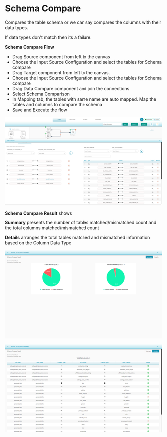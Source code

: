 # Schema Compare

Compares the table schema or we can say compares the columns with their data types.

If data types don't match then its a failure.

**Schema Compare Flow** 

* Drag Source component from left to the canvas
* Choose the Input Source Configuration and select the tables for Schema compare 
* Drag Target component from left to the canvas. 
* Choose the Input Source Configuration and select the tables for Schema compare 
* Drag Data Compare component and join the connections
* Select Schema Comparison
* In Mapping tab, the tables with same name are auto mapped. Map the tables and columns to compare the schema 
* Save and Execute the flow

![Schema Compare Mapping](../../../.gitbook/assets/schemacompare2.png)

**Schema Compare Result** shows

**Summary** presents the number of tables matched/mismatched count and the total columns matched/mismatched count

**Details**  arranges the total tables matched and mismatched information based on the Column Data Type

![Schema Compare Summary Result](../../../.gitbook/assets/image%20%282%29.png)

![Schema Compare Details ](../../../.gitbook/assets/image%20%284%29.png)



